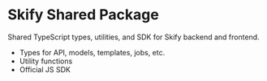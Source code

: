 # Skify Shared Package

Shared TypeScript types, utilities, and SDK for Skify backend and frontend.

- Types for API, models, templates, jobs, etc.
- Utility functions
- Official JS SDK

